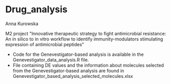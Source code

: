 # Drug_analysis

Anna Kurowska

M2 project "Innovative therapeutic strategy to fight antimicrobial resistance: An in silico to in vitro workflow to identify immunity-modulators stimulating expression of antimicrobial peptides"

- Code for the Genevestigator-based analysis is available in the Genevestigator_data_analysis.R file.
- File containing DE values and the information about molecules selected from the Genevestigator-based analysis are found in Genevestigator_based_analysis_selected_molecules.xlsx
